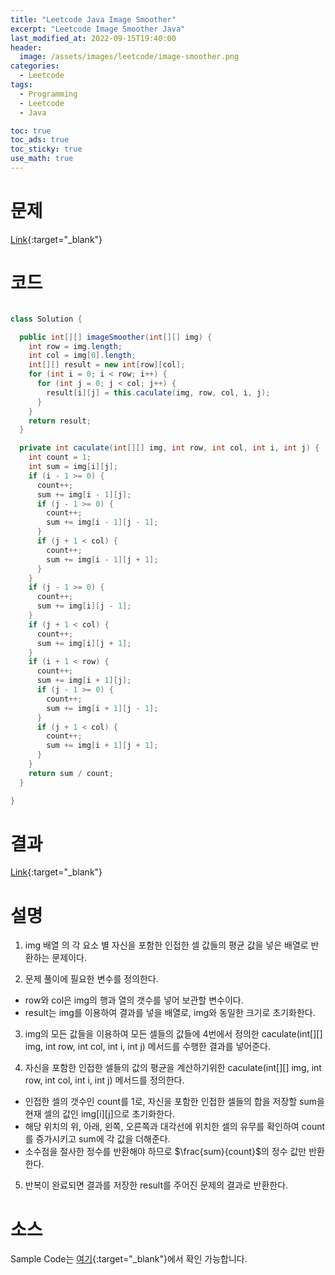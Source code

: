 ```yaml
---
title: "Leetcode Java Image Smoother"
excerpt: "Leetcode Image Smoother Java"
last_modified_at: 2022-09-15T19:40:00
header:
  image: /assets/images/leetcode/image-smoother.png
categories:
  - Leetcode
tags:
  - Programming
  - Leetcode
  - Java

toc: true
toc_ads: true
toc_sticky: true
use_math: true
---
```

# 문제
[Link](https://leetcode.com/problems/image-smoother){:target="_blank"}

# 코드
```java

class Solution {

  public int[][] imageSmoother(int[][] img) {
    int row = img.length;
    int col = img[0].length;
    int[][] result = new int[row][col];
    for (int i = 0; i < row; i++) {
      for (int j = 0; j < col; j++) {
        result[i][j] = this.caculate(img, row, col, i, j);
      }
    }
    return result;
  }

  private int caculate(int[][] img, int row, int col, int i, int j) {
    int count = 1;
    int sum = img[i][j];
    if (i - 1 >= 0) {
      count++;
      sum += img[i - 1][j];
      if (j - 1 >= 0) {
        count++;
        sum += img[i - 1][j - 1];
      }
      if (j + 1 < col) {
        count++;
        sum += img[i - 1][j + 1];
      }
    }
    if (j - 1 >= 0) {
      count++;
      sum += img[i][j - 1];
    }
    if (j + 1 < col) {
      count++;
      sum += img[i][j + 1];
    }
    if (i + 1 < row) {
      count++;
      sum += img[i + 1][j];
      if (j - 1 >= 0) {
        count++;
        sum += img[i + 1][j - 1];
      }
      if (j + 1 < col) {
        count++;
        sum += img[i + 1][j + 1];
      }
    }
    return sum / count;
  }

}
```

# 결과
[Link](https://leetcode.com/submissions/detail/800377895/){:target="_blank"}

# 설명
1. img 배열 의 각 요소 별 자신을 포함한 인접한 셀 값들의 평균 값을 넣은 배열로 반환하는 문제이다.

2. 문제 풀이에 필요한 변수를 정의한다.
- row와 col은 img의 행과 열의 갯수를 넣어 보관할 변수이다.
- result는 img를 이용하여 결과를 넣을 배열로, img와 동일한 크기로 초기화한다.

3. img의 모든 값들을 이용하여 모든 셀들의 값들에 4번에서 정의한 caculate(int[][] img, int row, int col, int i, int j) 메서드를 수행한 결과를 넣어준다.

4. 자신을 포함한 인접한 셀들의 값의 평균을 계산하기위한 caculate(int[][] img, int row, int col, int i, int j) 메서드를 정의한다.
- 인접한 셀의 갯수인 count를 1로, 자신을 포함한 인접한 셀들의 합을 저장할 sum을 현재 셀의 값인 img[i][j]으로 초기화한다.
- 해당 위치의 위, 아래, 왼쪽, 오른쪽과 대각선에 위치한 셀의 유무를 확인하여 count를 증가시키고 sum에 각 값을 더해준다.
- 소수점을 절사한 정수를 반환해야 하므로 $\frac{sum}{count}$의 정수 값만 반환한다.

5. 반복이 완료되면 결과를 저장한 result를 주어진 문제의 결과로 반환한다.

# 소스
Sample Code는 [여기](https://github.com/GracefulSoul/leetcode/blob/master/src/main/java/gracefulsoul/problems/ImageSmoother.java){:target="_blank"}에서 확인 가능합니다.